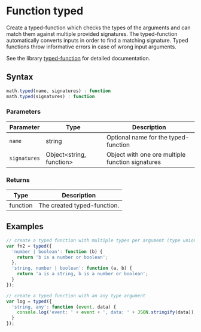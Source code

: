 # Function typed

Create a typed-function which checks the types of the arguments and
can match them against multiple provided signatures. The typed-function
automatically converts inputs in order to find a matching signature.
Typed functions throw informative errors in case of wrong input arguments.

See the library [typed-function](https://github.com/josdejong/typed-function)
for detailed documentation.


## Syntax

```js
math.typed(name, signatures) : function
math.typed(signatures) : function
```

### Parameters

Parameter | Type | Description
--------- | ---- | -----------
`name` | string | Optional name for the typed-function
`signatures` | Object&lt;string, function&gt; | Object with one ore multiple function signatures

### Returns

Type | Description
---- | -----------
function | The created typed-function.


## Examples

```js
// create a typed function with multiple types per argument (type union)
var fn2 = typed({
  'number | boolean': function (b) {
    return 'b is a number or boolean';
  },
  'string, number | boolean': function (a, b) {
    return 'a is a string, b is a number or boolean';
  }
});

// create a typed function with an any type argument
var log = typed({
  'string, any': function (event, data) {
    console.log('event: ' + event + ', data: ' + JSON.stringify(data));
  }
});
```




<!-- Note: This file is automatically generated from source code comments. Changes made in this file will be overridden. -->
